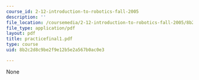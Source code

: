 ```yaml
---
course_id: 2-12-introduction-to-robotics-fall-2005
description: ''
file_location: /coursemedia/2-12-introduction-to-robotics-fall-2005/8b2c2d8c9be2f9e12b5e2a567b0ac0e3_practicefinal1.pdf
file_type: application/pdf
layout: pdf
title: practicefinal1.pdf
type: course
uid: 8b2c2d8c9be2f9e12b5e2a567b0ac0e3

---
```

None